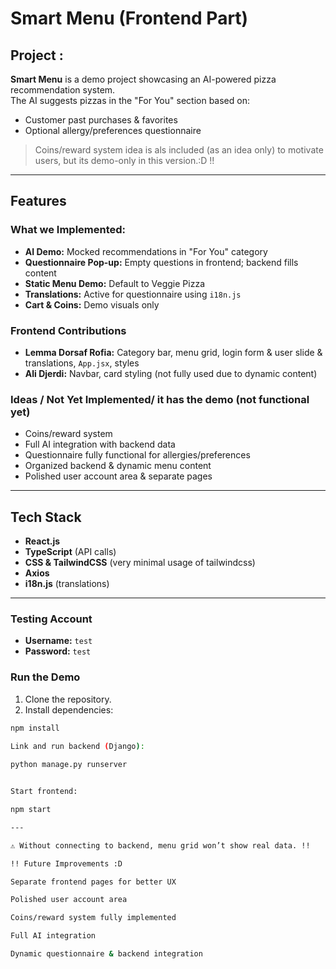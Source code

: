 #  Smart Menu (Frontend Part)


## Project :
**Smart Menu** is a demo project showcasing an AI-powered pizza recommendation system.  
The AI suggests pizzas in the "For You" section based on:

- Customer past purchases & favorites
- Optional allergy/preferences questionnaire

>  Coins/reward system idea is als  included (as an idea only) to motivate users, but its demo-only in this version.:D !!

---

##  Features

### What we Implemented:

- **AI Demo:** Mocked recommendations in "For You" category
- **Questionnaire Pop-up:** Empty questions in frontend; backend fills content
- **Static Menu Demo:** Default to Veggie Pizza
- **Translations:** Active for questionnaire using `i18n.js`
- **Cart & Coins:** Demo visuals only

###  Frontend Contributions

- **Lemma Dorsaf Rofia:** Category bar, menu grid, login form & user slide & translations, `App.jsx`, styles
- **Ali Djerdi:** Navbar, card styling (not fully used due to dynamic content)

### Ideas / Not Yet Implemented/ it has the demo (not functional yet) 

- Coins/reward system
- Full AI integration with backend data
- Questionnaire fully functional for allergies/preferences
- Organized backend & dynamic menu content
- Polished user account area & separate pages

---

## Tech Stack

- **React.js**
- **TypeScript** (API calls)
- **CSS & TailwindCSS** (very minimal usage of tailwindcss)
- **Axios**
- **i18n.js** (translations)

---

### Testing Account

- **Username:** `test`
- **Password:** `test`

### Run the Demo

1. Clone the repository.
2. Install dependencies:

```bash
npm install
 
Link and run backend (Django):

python manage.py runserver


Start frontend:

npm start

---

⚠️ Without connecting to backend, menu grid won’t show real data. !!

!! Future Improvements :D

Separate frontend pages for better UX

Polished user account area

Coins/reward system fully implemented

Full AI integration

Dynamic questionnaire & backend integration



